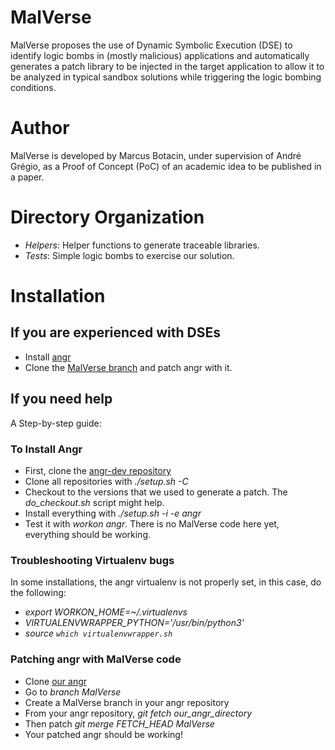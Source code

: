 # MalVerse

MalVerse proposes the use of Dynamic Symbolic Execution (DSE) to identify logic bombs in (mostly malicious) applications and automatically generates a patch library to be injected in the target application to allow it to be analyzed in typical sandbox solutions while triggering the logic bombing conditions.

# Author
MalVerse is developed by Marcus Botacin, under supervision of André Grégio, as a Proof of Concept (PoC) of an academic idea to be published in a paper.

# Directory Organization

* *Helpers*: Helper functions to generate traceable libraries.
* *Tests*: Simple logic bombs to exercise our solution.

# Installation

## If you are experienced with DSEs
    
* Install [angr](https://github.com/angr/angr)
* Clone the [MalVerse branch](https://github.com/marcusbotacin/angr) and patch angr with it.

## If you need help

A Step-by-step guide:

### To Install Angr

* First, clone the [angr-dev repository](https://github.com/angr/angr-dev)
* Clone all repositories with *./setup.sh -C*
* Checkout to the versions that we used to generate a patch. The *do_checkout.sh* script might help.
* Install everything with *./setup.sh -i -e angr*
* Test it with *workon angr*. There is no MalVerse code here yet, everything should be working.

### Troubleshooting Virtualenv bugs

In some installations, the angr virtualenv is not properly set, in this case, do the following:

* *export WORKON_HOME=~/.virtualenvs*
* *VIRTUALENVWRAPPER_PYTHON='/usr/bin/python3'*
* *source `which virtualenvwrapper.sh`*

### Patching angr with MalVerse code

* Clone [our angr](https://github.com/marcusbotacin/angr/)
* Go to *branch MalVerse*
* Create a MalVerse branch in your angr repository
* From your angr repository, *git fetch our_angr_directory*
* Then patch *git merge FETCH_HEAD MalVerse*
* Your patched angr should be working!

